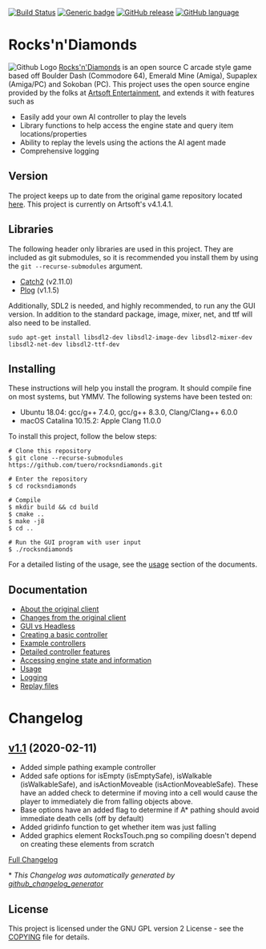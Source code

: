 [![Build Status](https://travis-ci.com/tuero/rocksndiamonds.svg?token=zarvik1a4n45zBNhaz4z&branch=master)](https://travis-ci.com/tuero/rocksndiamonds)
[![Generic badge](https://img.shields.io/badge/Artsoft_version-v4.1.4.1-green.svg)](https://shields.io/)
[![GitHub release](https://img.shields.io/github/v/tag/tuero/rocksndiamonds)](https://img.shields.io/github/v/tag/tuero/rocksndiamonds)
[![GitHub language](https://img.shields.io/badge/language-C/C++-blue.svg)](https://img.shields.io/badge/language-C/C++-blue.svg)



# Rocks'n'Diamonds
![Github Logo](/docs/media/rnd_demo_run.gif)
[Rocks'n'Diamonds](https://www.artsoft.org/) is an open source C arcade style game based off Boulder Dash (Commodore 64), Emerald Mine (Amiga), Supaplex (Amiga/PC) and Sokoban (PC). This project uses the open source engine provided by the folks at [Artsoft Entertainment](https://www.artsoft.org/), and extends it with features such as
- Easily add your own AI controller to play the levels
- Library functions to help access the engine state and query item locations/properties
- Ability to replay the levels using the actions the AI agent made
- Comprehensive logging

## Version
The project keeps up to date from the original game repository located [here](https://git.artsoft.org/rocksndiamonds.git/). This project is currently on Artsoft's v4.1.4.1.

## Libraries
The following header only libraries are used in this project. They are included as git submodules, so it is recommended you install them by using the `git --recurse-submodules` argument.
- [Catch2](https://github.com/catchorg/Catch2) (v2.11.0)
- [Plog](https://github.com/SergiusTheBest/plog) (v1.1.5)

Additionally, SDL2 is needed, and highly recommended, to run any the GUI version. In addition to the standard package, image, mixer, net, and ttf will also need to be installed.
```shell
sudo apt-get install libsdl2-dev libsdl2-image-dev libsdl2-mixer-dev libsdl2-net-dev libsdl2-ttf-dev
```


## Installing
These instructions will help you install the program. It should compile fine on most systems, but YMMV. The following systems have been tested on:
- Ubuntu 18.04: gcc/g++ 7.4.0, gcc/g++ 8.3.0, Clang/Clang++ 6.0.0
- macOS Catalina 10.15.2: Apple Clang 11.0.0

To install this project, follow the below steps:
```shell
# Clone this repository
$ git clone --recurse-submodules https://github.com/tuero/rocksndiamonds.git

# Enter the repository
$ cd rocksndiamonds

# Compile
$ mkdir build && cd build
$ cmake ..
$ make -j8
$ cd ..

# Run the GUI program with user input
$ ./rocksndiamonds
```
For a detailed listing of the usage, see the [usage](docs/usage.md) section of the documents.

## Documentation
- [About the original client](docs/about_rnd.md)
- [Changes from the original client](docs/about_changes.md)
- [GUI vs Headless](docs/binaries.md)
- [Creating a basic controller](docs/controller.md)
- [Example controllers](docs/example_controllers.md)
- [Detailed controller features](docs/controller_detailed.md)
- [Accessing engine state and information](docs/engine.md)
- [Usage](docs/usage.md)
- [Logging](docs/logging.md)
- [Replay files](docs/replay.md)

# Changelog

## [v1.1](https://github.com/tuero/rocksndiamonds/tree/v1.1) (2020-02-11)
- Added simple pathing example controller
- Added safe options for isEmpty (isEmptySafe), isWalkable (isWalkableSafe), and isActionMoveable (isActionMoveableSafe). These have an added check to determine if moving into a cell would cause the player to immediately die from falling objects above.
- Base options have an added flag to determine if A* pathing should avoid immediate death cells (off by default)
- Added gridinfo function to get whether item was just falling
- Added graphics element RocksTouch.png so compiling doesn't depend on creating these elements from scratch

[Full Changelog](https://github.com/tuero/rocksndiamonds/compare/v1.0...v1.1)



\* *This Changelog was automatically generated by [github_changelog_generator](https://github.com/github-changelog-generator/github-changelog-generator)*

## License
This project is licensed under the GNU GPL version 2 License - see the [COPYING](COPYING) file for details.